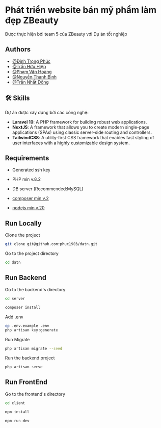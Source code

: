 # Phát triển website bán mỹ phẩm làm đẹp ZBeauty

Được thực hiện bởi team 5 của ZBeauty với Dự án tốt nghiệp

## Authors

- [@Đinh Trọng Phúc](https://github.com/phuc1903)
- [@Trần Hữu Hiệp](https://github.com/HHiepz)
- [@Phạm Văn Hoàng](https://github.com/MarxVn09)
- [@Nguyễn Thanh Bình](https://github.com/nguyenthanhbinhps28654)
- [@Trần Nhất Đông](https://github.com/DongTran00)

## 🛠 Skills

Dự án được xây dựng bởi các công nghệ:

- **Laravel 10**: A PHP framework for building robust web applications.
- **NextJS**: A framework that allows you to create modern single-page applications (SPAs) using classic server-side routing and controllers.
- **TailwindCSS**: A utility-first CSS framework that enables fast styling of user interfaces with a highly customizable design system.

## Requirements

- Generated ssh key

- PHP min v.8.2

- DB server (Recommended:MySQL)

- [composer min v.2](https://getcomposer.org/download/)

- [nodejs min v.20](https://nodejs.org/en/download/prebuilt-installer)

## Run Locally

Clone the project

```bash
git clone git@github.com:phuc1903/datn.git
```

Go to the project directory

```bash
cd datn
```

## Run Backend

Go to the backend's directory

```bash
cd server
```

```bash
composer install
```

Add .env

```bash
cp .env.example .env
php artisan key:generate
```

Run Migrate

```bash
php artisan migrate --seed
```

Run the backend project

```bash
php artisan serve
```

## Run FrontEnd

Go to the frontend's directory

```bash
cd client
```

```bash
npm install
```

```bash
npm run dev
```
